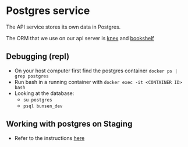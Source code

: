 # Postgres service

The API service stores its own data in Postgres.

The ORM that we use on our api server is [knex](http://knexjs.org/) and [bookshelf](http://bookshelfjs.org/)

## Debugging (repl)
  * On your host computer first find the postgres container `docker ps | grep postgres`
  * Run bash in a running container with `docker exec -it <CONTAINER ID> bash`
  * Looking at the database:
    * `su postgres`
    * `psql bunsen_dev`

## Working with postgres on Staging
* Refer to the instructions [here](../interacting_with_staging.md)
